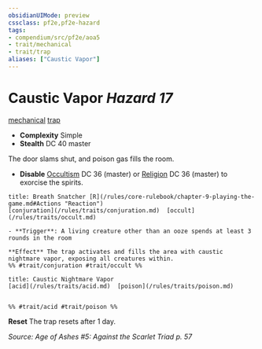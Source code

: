 ```yaml
---
obsidianUIMode: preview
cssclass: pf2e,pf2e-hazard
tags:
- compendium/src/pf2e/aoa5
- trait/mechanical
- trait/trap
aliases: ["Caustic Vapor"]
---
```

# Caustic Vapor *Hazard 17*  
[mechanical](/rules/traits/mechanical.md)  [trap](/rules/traits/trap.md)  

- **Complexity** Simple
- **Stealth** DC 40 master  

The door slams shut, and poison gas fills the room.

- **Disable** [Occultism](/compendium/skills.md#Occultism) DC 36 (master) or [Religion](/compendium/skills.md#Religion) DC 36 (master) to exorcise the spirits.  
     
```ad-embed-ability
title: Breath Snatcher [R](/rules/core-rulebook/chapter-9-playing-the-game.md#Actions "Reaction")
[conjuration](/rules/traits/conjuration.md)  [occult](/rules/traits/occult.md)  

- **Trigger**: A living creature other than an ooze spends at least 3 rounds in the room

**Effect** The trap activates and fills the area with caustic nightmare vapor, exposing all creatures within.  
%% #trait/conjuration #trait/occult %%
```
```ad-embed-ability
title: Caustic Nightmare Vapor
[acid](/rules/traits/acid.md)  [poison](/rules/traits/poison.md)  

  
%% #trait/acid #trait/poison %%
```

**Reset** The trap resets after 1 day.  

*Source: Age of Ashes #5: Against the Scarlet Triad p. 57*
